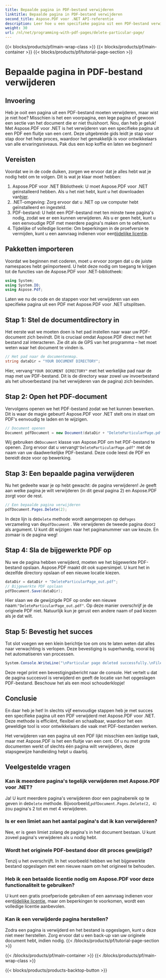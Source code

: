 ```yaml
---
title: Bepaalde pagina in PDF-bestand verwijderen
linktitle: Bepaalde pagina in PDF-bestand verwijderen
second_title: Aspose.PDF voor .NET API-referentie
description: Leer hoe u een specifieke pagina uit een PDF-bestand verwijdert met Aspose.PDF voor .NET met deze stapsgewijze handleiding.
weight: 30
url: /nl/net/programming-with-pdf-pages/delete-particular-page/
---
```


{{< blocks/products/pf/main-wrap-class >}}
{{< blocks/products/pf/main-container >}}
{{< blocks/products/pf/tutorial-page-section >}}

# Bepaalde pagina in PDF-bestand verwijderen

## Invoering

Heb je ooit een pagina uit een PDF-bestand moeten verwijderen, maar wist je niet hoe? Misschien is het een voorpagina, een lege pagina of gewoon een sectie van het document die er niet thuishoort. Nou, dan heb je geluk! Met Aspose.PDF voor .NET is het verwijderen van een specifieke pagina uit een PDF een fluitje van een cent. Deze uitgebreide gids leidt je stap voor stap door het hele proces, waardoor het gemakkelijk is voor ontwikkelaars van alle ervaringsniveaus. Pak dus een kop koffie en laten we beginnen!

## Vereisten

Voordat we in de code duiken, zorgen we ervoor dat je alles hebt wat je nodig hebt om te volgen. Dit is wat je klaar moet hebben:

1. Aspose.PDF voor .NET Bibliotheek: U moet Aspose.PDF voor .NET geïnstalleerd hebben. Als u het niet hebt, kunt u het downloaden van[hier](https://releases.aspose.com/pdf/net/).
2. .NET-omgeving: Zorg ervoor dat u .NET op uw computer hebt geïnstalleerd en ingesteld.
3. PDF-bestand: U hebt een PDF-bestand met ten minste twee pagina's nodig, zodat we er een kunnen verwijderen. Als u er geen hebt, kunt u een eenvoudige PDF met meerdere pagina's maken om te oefenen.
4.  Tijdelijke of volledige licentie: Om beperkingen in de proefversie te vermijden, kunt u een aanvraag indienen voor een[tijdelijke licentie](https://purchase.aspose.com/temporary-license/).

## Pakketten importeren

Voordat we beginnen met coderen, moet u ervoor zorgen dat u de juiste namespaces hebt geïmporteerd. U hebt deze nodig om toegang te krijgen tot de functies van de Aspose.PDF voor .NET-bibliotheek:

```csharp
using System;
using System.IO;
using Aspose.Pdf;
```

Laten we nu de code en de stappen voor het verwijderen van een specifieke pagina uit een PDF met Aspose.PDF voor .NET uitsplitsen.

## Stap 1: Stel de documentdirectory in

Het eerste wat we moeten doen is het pad instellen naar waar uw PDF-document zich bevindt. Dit is cruciaal omdat Aspose.PDF direct met het bestand zal interacteren. Zie dit als de GPS van het programma – het moet weten waar het document te vinden is.

```csharp
// Het pad naar de documentenmap.
string dataDir = "YOUR DOCUMENT DIRECTORY";
```

 Hier, vervang`"YOUR DOCUMENT DIRECTORY"` met het werkelijke pad naar de map met uw PDF-bestand. Dit is de directory waar zowel uw invoerbestand als het uitvoerbestand (na het verwijderen van de pagina) zich bevinden.

## Stap 2: Open het PDF-document

Vervolgens openen we het PDF-bestand zodat we het kunnen bewerken. Dit is waar de magie gebeurt! Aspose.PDF voor .NET stelt ons in staat om PDF's eenvoudig te laden en te wijzigen.

```csharp
// Document openen
Document pdfDocument = new Document(dataDir + "DeleteParticularPage.pdf");
```


 Wij gebruiken de`Document` klasse van Aspose.PDF om het PDF-bestand te openen. Zorg ervoor dat u vervangt`"DeleteParticularPage.pdf"` met de naam van uw daadwerkelijke PDF-bestand. Deze code leest de PDF en bereidt deze voor op bewerking.

## Stap 3: Een bepaalde pagina verwijderen

Nu het gedeelte waar je op hebt gewacht: de pagina verwijderen! Je geeft aan welke pagina je wilt verwijderen (in dit geval pagina 2) en Aspose.PDF zorgt voor de rest.

```csharp
// Een bepaalde pagina verwijderen
pdfDocument.Pages.Delete(2);
```


In deze lijn is de`Delete` methode wordt aangeroepen op de`Pages` verzameling van de`pdfDocument` . We verwijderen de tweede pagina door`2` als argument. U kunt dit wijzigen naar het paginanummer van uw keuze. En zomaar is de pagina weg!

## Stap 4: Sla de bijgewerkte PDF op

Nu we de pagina hebben verwijderd, moeten we het bijgewerkte PDF-bestand opslaan. Aspose.PDF maakt dit ook supersimpel. U kunt het in dezelfde directory opslaan of een nieuwe locatie kiezen.

```csharp
dataDir = dataDir + "DeleteParticularPage_out.pdf";
// Bijgewerkte PDF opslaan
pdfDocument.Save(dataDir);
```


 Hier slaan we de gewijzigde PDF op onder een nieuwe naam:`"DeleteParticularPage_out.pdf"`. Op deze manier overschrijf je de originele PDF niet. Natuurlijk kun je gerust een andere naam of pad kiezen als je dat wilt.

## Stap 5: Bevestig het succes

Tot slot voegen we een klein berichtje toe om ons te laten weten dat alles naar verwachting is verlopen. Deze bevestiging is superhandig, vooral bij het automatiseren van processen.

```csharp
System.Console.WriteLine("\nParticular page deleted successfully.\nFile saved at " + dataDir);
```


Deze regel print een bevestigingsbericht naar de console. Het vertelt u dat de pagina succesvol is verwijderd en geeft de locatie van het opgeslagen PDF-bestand. Beschouw het als een mooi schouderklopje!

## Conclusie

En daar heb je het! In slechts vijf eenvoudige stappen heb je met succes een specifieke pagina uit een PDF verwijderd met Aspose.PDF voor .NET. Deze methode is efficiënt, flexibel en schaalbaar, waardoor het een geweldige tool is voor ontwikkelaars die vaak met PDF-bestanden werken.

Het verwijderen van een pagina uit een PDF lijkt misschien een lastige taak, maar met Aspose.PDF is het een fluitje van een cent. Of u nu met grote documenten werkt of slechts één pagina wilt verwijderen, deze stapsgewijze handleiding helpt u daarbij.

## Veelgestelde vragen

### Kan ik meerdere pagina's tegelijk verwijderen met Aspose.PDF voor .NET?
 Ja! U kunt meerdere pagina's verwijderen door een paginabereik op te geven in de`Delete` methode. Bijvoorbeeld,`pdfDocument.Pages.Delete(2, 4)` zou pagina's 2 tot en met 4 verwijderen.

### Is er een limiet aan het aantal pagina's dat ik kan verwijderen?
Nee, er is geen limiet zolang de pagina's in het document bestaan. U kunt zoveel pagina's verwijderen als u nodig hebt.

### Wordt het originele PDF-bestand door dit proces gewijzigd?
Tenzij u het overschrijft. In het voorbeeld hebben we het bijgewerkte bestand opgeslagen met een nieuwe naam om het origineel te behouden.

### Heb ik een betaalde licentie nodig om Aspose.PDF voor deze functionaliteit te gebruiken?
 U kunt een gratis proefperiode gebruiken of een aanvraag indienen voor een[tijdelijke licentie](https://purchase.aspose.com/temporary-license/), maar om beperkingen te voorkomen, wordt een volledige licentie aanbevolen.

### Kan ik een verwijderde pagina herstellen?
Zodra een pagina is verwijderd en het bestand is opgeslagen, kunt u deze niet meer herstellen. Zorg ervoor dat u een back-up van uw originele document hebt, indien nodig.
{{< /blocks/products/pf/tutorial-page-section >}}

{{< /blocks/products/pf/main-container >}}
{{< /blocks/products/pf/main-wrap-class >}}

{{< blocks/products/products-backtop-button >}}
